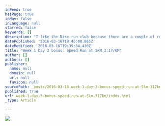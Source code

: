 ```yaml
---
inFeed: true
hasPage: true
inNav: false
inLanguage: null
starred: false
keywords: []
description: "I like the Nike run club because there are a couple of runners that really push me to run faster. We did 400m repeats at alternating 5KM and mile pace. Targeted 3:25/km and 3:10/km and hit them. Felt decent, but couldn't kick in the last mile pace repeat."
datePublished: '2016-03-16T19:40:00.865Z'
dateModified: '2016-03-16T19:39:34.430Z'
title: 'Week 1 Day 3 bonus: Speed Run at 5KM 3:17/KM'
author: []
authors: []
publisher:
  name: null
  domain: null
  url: null
  favicon: null
sourcePath: _posts/2016-03-16-week-1-day-3-bonus-speed-run-at-5km-317km.md
published: true
url: week-1-day-3-bonus-speed-run-at-5km-317km/index.html
_type: Article

---
```

![](https://the-grid-user-content.s3-us-west-2.amazonaws.com/4eef8010-b0d1-4952-8d0d-6de2c4eac1c1.jpg)